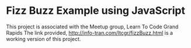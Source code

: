 # Fizz Buzz Example using JavaScript
This project is associated with the Meetup group, Learn To Code Grand Rapids
The link provided, http://info-tran.com/ltcgr/fizzBuzz.html is a working version of this project.
